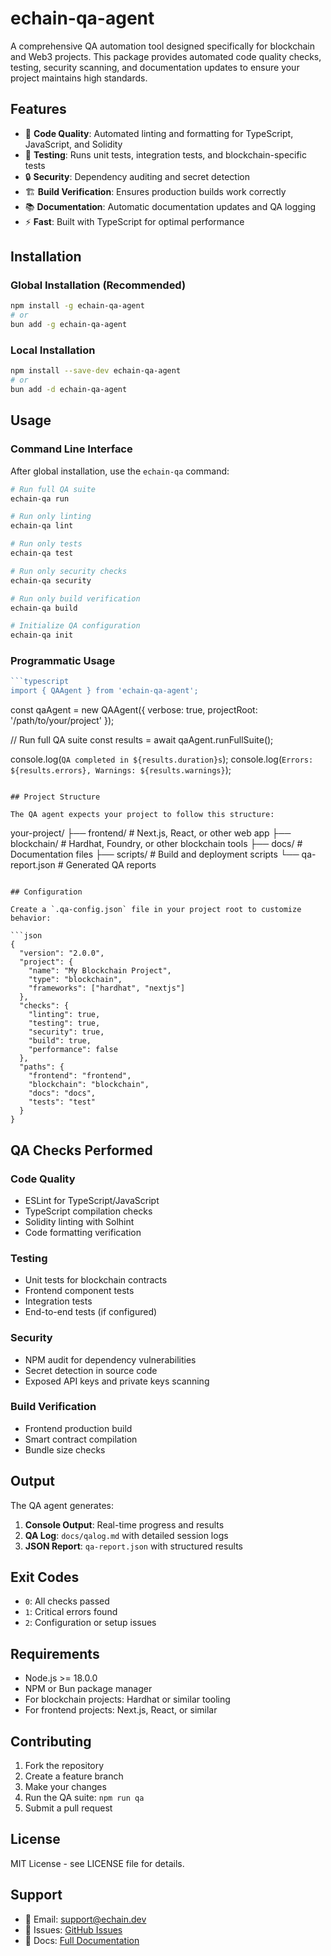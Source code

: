 # echain-qa-agent

A comprehensive QA automation tool designed specifically for blockchain and Web3 projects. This package provides automated code quality checks, testing, security scanning, and documentation updates to ensure your project maintains high standards.

## Features

- 🧹 **Code Quality**: Automated linting and formatting for TypeScript, JavaScript, and Solidity
- 🧪 **Testing**: Runs unit tests, integration tests, and blockchain-specific tests
- 🔒 **Security**: Dependency auditing and secret detection
- 🏗️ **Build Verification**: Ensures production builds work correctly
- 📚 **Documentation**: Automatic documentation updates and QA logging
- ⚡ **Fast**: Built with TypeScript for optimal performance

## Installation

### Global Installation (Recommended)

```bash
npm install -g echain-qa-agent
# or
bun add -g echain-qa-agent
```

### Local Installation

```bash
npm install --save-dev echain-qa-agent
# or
bun add -d echain-qa-agent
```

## Usage

### Command Line Interface

After global installation, use the `echain-qa` command:

```bash
# Run full QA suite
echain-qa run

# Run only linting
echain-qa lint

# Run only tests
echain-qa test

# Run only security checks
echain-qa security

# Run only build verification
echain-qa build

# Initialize QA configuration
echain-qa init
```

### Programmatic Usage

```typescript
```typescript
import { QAAgent } from 'echain-qa-agent';
```

const qaAgent = new QAAgent({
  verbose: true,
  projectRoot: '/path/to/your/project'
});

// Run full QA suite
const results = await qaAgent.runFullSuite();

console.log(`QA completed in ${results.duration}s`);
console.log(`Errors: ${results.errors}, Warnings: ${results.warnings}`);
```

## Project Structure

The QA agent expects your project to follow this structure:

```
your-project/
├── frontend/          # Next.js, React, or other web app
├── blockchain/        # Hardhat, Foundry, or other blockchain tools
├── docs/             # Documentation files
├── scripts/          # Build and deployment scripts
└── qa-report.json    # Generated QA reports
```

## Configuration

Create a `.qa-config.json` file in your project root to customize behavior:

```json
{
  "version": "2.0.0",
  "project": {
    "name": "My Blockchain Project",
    "type": "blockchain",
    "frameworks": ["hardhat", "nextjs"]
  },
  "checks": {
    "linting": true,
    "testing": true,
    "security": true,
    "build": true,
    "performance": false
  },
  "paths": {
    "frontend": "frontend",
    "blockchain": "blockchain",
    "docs": "docs",
    "tests": "test"
  }
}
```

## QA Checks Performed

### Code Quality
- ESLint for TypeScript/JavaScript
- TypeScript compilation checks
- Solidity linting with Solhint
- Code formatting verification

### Testing
- Unit tests for blockchain contracts
- Frontend component tests
- Integration tests
- End-to-end tests (if configured)

### Security
- NPM audit for dependency vulnerabilities
- Secret detection in source code
- Exposed API keys and private keys scanning

### Build Verification
- Frontend production build
- Smart contract compilation
- Bundle size checks

## Output

The QA agent generates:

1. **Console Output**: Real-time progress and results
2. **QA Log**: `docs/qalog.md` with detailed session logs
3. **JSON Report**: `qa-report.json` with structured results

## Exit Codes

- `0`: All checks passed
- `1`: Critical errors found
- `2`: Configuration or setup issues

## Requirements

- Node.js >= 18.0.0
- NPM or Bun package manager
- For blockchain projects: Hardhat or similar tooling
- For frontend projects: Next.js, React, or similar

## Contributing

1. Fork the repository
2. Create a feature branch
3. Make your changes
4. Run the QA suite: `npm run qa`
5. Submit a pull request

## License

MIT License - see LICENSE file for details.

## Support

- 📧 Email: support@echain.dev
- 🐛 Issues: [GitHub Issues](https://github.com/Emertechs-Labs/echain-qa-agent/issues)
- 📖 Docs: [Full Documentation](https://docs.echain.dev/qa-agent)
